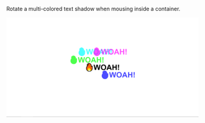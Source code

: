 Rotate a multi-colored text shadow when mousing inside a container.

![Screenshot](https://github.com/devinenoise/moving-text-shadow/blob/main/screenshot.png)
